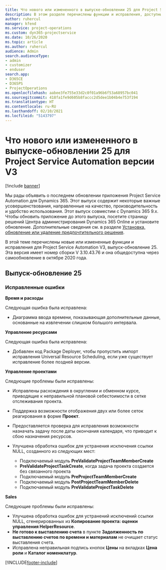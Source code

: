 ```yaml
---
title: Что нового или измененного в выпуске-обновлении 25 для Project Service Automation версии V3
description: В этом разделе перечислены функции и исправления, доступные в выпуске-обновлении 25 для Project Service Automation версии V3.
author: ruhercul
manager: kfend
ms.service: project-operations
ms.custom: dyn365-projectservice
ms.date: 10/26/2020
ms.topic: article
ms.author: ruhercul
audience: Admin
search.audienceType:
- admin
- customizer
- enduser
search.app:
- D365CE
- D365PS
- ProjectOperations
ms.openlocfilehash: aabee3fe755e33d2c0f01a96b6f53a68957bc041
ms.sourcegitcommit: 418fa1fe9d605b8faccc2d5dee1b04b4e753f194
ms.translationtype: HT
ms.contentlocale: ru-RU
ms.lasthandoff: 02/10/2021
ms.locfileid: "5143797"
---
```

# <a name="whats-new-or-changed-in-project-service-automation-update-release-25-v3"></a>Что нового или измененного в выпуске-обновлении 25 для Project Service Automation версии V3

[!include [banner](../includes/psa-now-project-operations.md)]

Мы рады объявить о последнем обновлении приложения Project Service Automation для Dynamics 365. Этот выпуск содержит некоторые важные усовершенствования, направленные на качество, производительность и удобство использования. Этот выпуск совместим с Dynamics 365 9.x. Чтобы обновить приложение до этого выпуска, посетите страницу решений Центра администрирования Dynamics 365 Online и установите обновление. Дополнительные сведения см. в разделе [Установка, обновление или удаление предпочтительного решения](https://docs.microsoft.com/power-platform/admin/install-remove-preferred-solution).

В этой теме перечислены новые или измененные функции и исправления для Project Service Automation V3, выпуск-обновление 25. Эта версия имеет номер сборки V 3.10.43.76 и она общедоступна через самообновление в октябре 2020 года.

## <a name="update-release-25"></a>Выпуск-обновление 25

### <a name="bug-fixes"></a>Исправленные ошибки

**Время и расходы**

Следующая ошибка была исправлена:

- Диаграмма ввода времени, показывающая дополнительные данные, основанные на извлечении слишком большого интервала.

**Управление ресурсами**

Следующая ошибка была исправлена:

- Добавлен код Package Deployer, чтобы пропустить импорт исправления Universal Resource Scheduling, если уже существует исправление более поздней версии.

**Управление проектами**

Следующие проблемы были исправлены:

- Исправлены расхождения в округлении и обменном курсе, приводящие к неправильной плановой себестоимости в сетке отслеживания проекта.
- Поддержка возможности отображения двух или более сеток реагирования в форме **Проект**.
- Предоставляется проверка для исправления возможности назначать задачу после даты окончания календаря, что приводит к сбою назначения ресурсов.
- Улучшена обработка ошибок для устранения исключения ссылки NULL, созданного из следующих мест:

    - Подключаемый модуль **PreValidateProjectTeamMemberCreate**
    - **PreValidateProjectTaskCreate**, когда задача проекта создается без связанного проекта
    - Подключаемый модуль **PreProjectTeamMemberCreate**
    - Подключаемый модуль **PostProjectTeamMemberDelete**
    - Подключаемый модуль **PreValidateProjectTaskDelete**

**Sales**

Следующие проблемы были исправлены:

- Улучшена обработка ошибок для устранений исключений ссылки NULL, сгенерированных из **Копирование проекта: оценки управления HelperResource**.
- **Не готово к выставлению счета** в пункте **Задолженность по выставлению счетов по времени и материалам** не очищает статус выставления счета.
- Исправлена неправильная подпись кнопок **Цены** на вкладках **Цена роли** и **Каталог номенклатур**.


[!INCLUDE[footer-include](../includes/footer-banner.md)]
